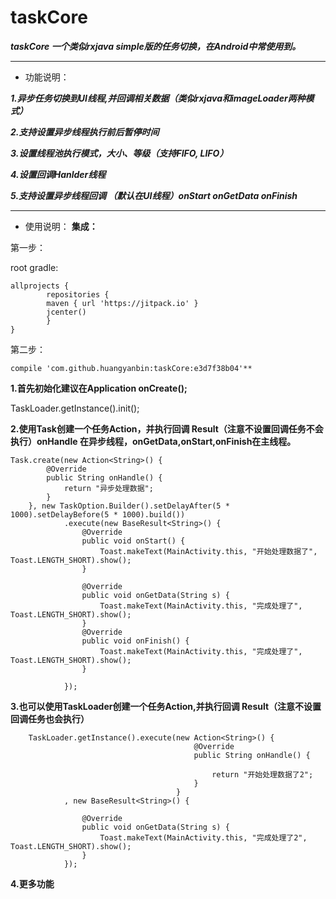 
taskCore
==
***taskCore 一个类似rxjava simple版的任务切换，在Android中常使用到。***
- - -
- 功能说明：

***1.异步任务切换到UI线程,并回调相关数据（类似rxjava和imageLoader两种模式）***

***2.支持设置异步线程执行前后暂停时间***

***3.设置线程池执行模式，大小、等级（支持FIFO, LIFO）***

***4.设置回调Hanlder线程***

***5.支持设置异步线程回调 （默认在UI线程）onStart onGetData onFinish***

- - -
- 使用说明：
**集成：**

第一步：

root gradle:

	allprojects {
    		repositories {
        	maven { url 'https://jitpack.io' }
        	jcenter()
    		}
	}

第二步：

	compile 'com.github.huangyanbin:taskCore:e3d7f38b04'**

**1.首先初始化建议在Application onCreate();**

TaskLoader.getInstance().init();

**2.使用Task创建一个任务Action，并执行回调 Result（注意不设置回调任务不会执行）onHandle 在异步线程，onGetData,onStart,onFinish在主线程。**
        
	Task.create(new Action<String>() {
            @Override
            public String onHandle() {
                return "异步处理数据";
            }
        }, new TaskOption.Builder().setDelayAfter(5 * 1000).setDelayBefore(5 * 1000).build())
                .execute(new BaseResult<String>() {
                    @Override
                    public void onStart() {
                        Toast.makeText(MainActivity.this, "开始处理数据了", Toast.LENGTH_SHORT).show();
                    }

                    @Override
                    public void onGetData(String s) {
                        Toast.makeText(MainActivity.this, "完成处理了", Toast.LENGTH_SHORT).show();
                    }
					@Override
                    public void onFinish() {
                        Toast.makeText(MainActivity.this, "完成处理了", Toast.LENGTH_SHORT).show();
                    }

                });

				
**3.也可以使用TaskLoader创建一个任务Action,并执行回调 Result（注意不设置回调任务也会执行）**		

        TaskLoader.getInstance().execute(new Action<String>() {
                                             @Override
                                             public String onHandle() {

                                                 return "开始处理数据了2";
                                             }
                                         }
                , new BaseResult<String>() {

                    @Override
                    public void onGetData(String s) {
                        Toast.makeText(MainActivity.this, "完成处理了2", Toast.LENGTH_SHORT).show();
                    }
                });

**4.更多功能**		
